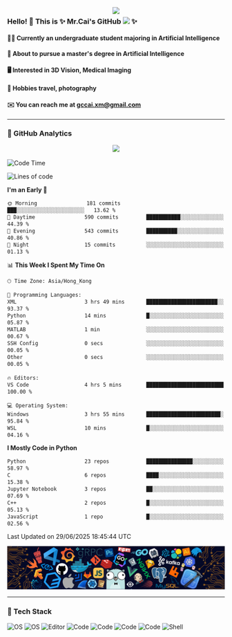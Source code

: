 <!-- <div align=center><img src="img/title2.png"></div> -->

<img align='right' src="https://media.giphy.com/media/v1.Y2lkPTc5MGI3NjExMjZ3bjB3YnhnZ3NhYnU3cXZkZWltdWc0dXQxbnIxNzNheDg3ZmI0eCZlcD12MV9pbnRlcm5hbF9naWZfYnlfaWQmY3Q9Zw/2z73e5pARxR03U7CB7/giphy.gif" width="260"> 

<h3> Hello! 👋 This is ✨ Mr.Cai's GitHub <img src="https://media.giphy.com/media/du3J3cXyzhj75IOgvA/giphy.gif" width="25"> ✨ </h3>

#### 👨‍💻 Currently an undergraduate student majoring in Artificial Intelligence
#### 🏫 About to pursue a master's degree in Artificial Intelligence
#### 🖥️ Interested in 3D Vision, Medical Imaging
#### 📸 Hobbies travel, photography
<!-- #### ✈️ [Welcome to my blog🔗](https://cgc12123.github.io/) -->
#### ✉️ You can reach me at gccai.xm@gmail.com 
<!-- <img  src="https://media.giphy.com/media/FPbnShq1h1IS5FQyPD/giphy.gif" width="100"> -->

---

<!--
**CGC12123/CGC12123** is a  _special_  repository because its `README.md` (this file) appears on your GitHub profile.
Here are some ideas to get you started:
- 🔭 I’m currently working on ...
- 🌱 I’m currently learning ...
- 👯 I’m looking to collaborate on ...
- 🤔 I’m looking for help with ...
- 💬 Ask me about ...
- 📫 How to reach me: ...
- 😄 Pronouns: ...
- ⚡ Fun fact: ...
-->

<!-- ![CGC's Most used languages](https://github-readme-stats.vercel.app/api/top-langs?username=CGC12123&show_icons=true&count_private=true&theme=gotham) -->
### 🌟 GitHub Analytics

<!-- <div align=center><img src="https://metrics.lecoq.io/CGC12123?template=classic&languages=1&base=header%2C%20activity%2C%20community%2C%20repositories%2C%20metadata&base.indepth=false&base.hireable=false&base.skip=false&languages=false&languages.ignored=html%2C%20css%2C%20vhdl%2C%20javascript&languages.limit=8&languages.threshold=0%25&languages.other=false&languages.colors=github&languages.sections=most-used&languages.indepth=false&languages.analysis.timeout=15&languages.analysis.timeout.repositories=7.5&languages.categories=markup%2C%20programming&languages.recent.categories=markup%2C%20programming&languages.recent.load=300&languages.recent.days=14&config.timezone=Beijing"></div> -->

<center class="half">
<!--   <img src="./img/plane1.png" width=00/> -->
  <img src="[https://spotify-github-profile.vercel.app/api/view?uid=31k53kp6hgkbovg72427dya5av44&cover_image=true&theme=default&show_offline=false&background_color=121212](https://github-profile-trophy.vercel.app/?username=CGC12123)" width=200/>
<!--   <img src="./img/plane2.png" width=200/> -->
</center>

<!-- <img width="150" src="./img/plane1.png" />&emsp;&emsp;&emsp;&emsp;
<img src="[https://spotify-github-profile.vercel.app/api/view?uid=31k53kp6hgkbovg72427dya5av44&cover_image=true&theme=default&show_offline=false&background_color=121212](https://github-profile-trophy.vercel.app/?username=CGC12123)" />
&emsp;&emsp;&emsp;&emsp;
<img width="150" src="./img/plane2.png" /> -->
<!-- <div align="center"> <img src="https://github-profile-trophy.vercel.app/?username=CGC12123" /> </div> -->

<!-- 原来的state -->
<!-- ![CGC's GitHub stats](https://github-readme-stats.vercel.app/api?username=CGC12123&show_icons=true&theme=transparent) -->
<!-- ![CGC's Most used languages](https://github-readme-stats.vercel.app/api/top-langs/?username=CGC12123&layout=compact&hide_border=true&langs_count=10) -->
<!-- <div align="center"> <img src="https://activity-graph.herokuapp.com/graph?username=CGC12123&theme=xcode" /> </div> -->

<!--START_SECTION:waka-->
![Code Time](http://img.shields.io/badge/Code%20Time-567%20hrs%2012%20mins-blue)

![Lines of code](https://img.shields.io/badge/From%20Hello%20World%20I%27ve%20Written-10.6%20million%20lines%20of%20code-blue)

**I'm an Early 🐤** 

```text
🌞 Morning                181 commits         ███░░░░░░░░░░░░░░░░░░░░░░   13.62 % 
🌆 Daytime                590 commits         ███████████░░░░░░░░░░░░░░   44.39 % 
🌃 Evening                543 commits         ██████████░░░░░░░░░░░░░░░   40.86 % 
🌙 Night                  15 commits          ░░░░░░░░░░░░░░░░░░░░░░░░░   01.13 % 
```


📊 **This Week I Spent My Time On** 

```text
🕑︎ Time Zone: Asia/Hong_Kong

💬 Programming Languages: 
XML                      3 hrs 49 mins       ███████████████████████░░   93.37 % 
Python                   14 mins             █░░░░░░░░░░░░░░░░░░░░░░░░   05.87 % 
MATLAB                   1 min               ░░░░░░░░░░░░░░░░░░░░░░░░░   00.67 % 
SSH Config               0 secs              ░░░░░░░░░░░░░░░░░░░░░░░░░   00.05 % 
Other                    0 secs              ░░░░░░░░░░░░░░░░░░░░░░░░░   00.05 % 

🔥 Editors: 
VS Code                  4 hrs 5 mins        █████████████████████████   100.00 % 

💻 Operating System: 
Windows                  3 hrs 55 mins       ████████████████████████░   95.84 % 
WSL                      10 mins             █░░░░░░░░░░░░░░░░░░░░░░░░   04.16 % 
```

**I Mostly Code in Python** 

```text
Python                   23 repos            ███████████████░░░░░░░░░░   58.97 % 
C                        6 repos             ████░░░░░░░░░░░░░░░░░░░░░   15.38 % 
Jupyter Notebook         3 repos             ██░░░░░░░░░░░░░░░░░░░░░░░   07.69 % 
C++                      2 repos             █░░░░░░░░░░░░░░░░░░░░░░░░   05.13 % 
JavaScript               1 repo              █░░░░░░░░░░░░░░░░░░░░░░░░   02.56 % 
```




 Last Updated on 29/06/2025 18:45:44 UTC
<!--END_SECTION:waka-->

<!-- [![CGC's github activity graph](https://github-readme-activity-graph.vercel.app/graph?username=CGC12123&theme=xcode)](https://github.com/CGC12123/github-readme-activity-graph) -->

<div align="center"> <img src="./img/code.png" /> </div>

---

### 🔧 Tech Stack
<!-- ![OS](https://img.shields.io/badge/OS-LINUX-informational?style=flat&logo=img/svg/linux.svg&logoColor=white&color=2bbc8a) -->
![OS](https://img.shields.io/badge/OS-LINUX-informational?style=flat&logo=data:image/svg%2bxml;base64,"./img/svg/linux.svg"&color=f8c387)
![OS](https://img.shields.io/badge/OS-ROS-informational?style=flat&logo=data:image/svg%2bxml;base64,<BASE64_DATA>&color=64483d)
![Editor](https://img.shields.io/badge/Editor-Visual_Studio_Code-informational?style=flat&logo=data:image/svg%2bxml;base64,<BASE64_DATA>&color=7cabb1)
![Code](https://img.shields.io/badge/Code-Python-informational?style=flat&logo=data:image/svg%2bxml;base64,<BASE64_DATA>&color=66a9c9)
![Code](https://img.shields.io/badge/Code-C-informational?style=flat&logo=data:image/svg%2bxml;base64,<BASE64_DATA>&color=525288)
![Code](https://img.shields.io/badge/Code-C++-informational?style=flat&logo=data:image/svg%2bxml;base64,<BASE64_DATA>&color=66a9c9)
![Code](https://img.shields.io/badge/Code-Make-informational?style=flat&logo=data:image/svg%2bxml;base64,<BASE64_DATA>)
![Shell](https://img.shields.io/badge/Shell-Bash-informational?style=flat&logo=data:image/svg%2bxml;base64,<BASE64_DATA>&color=66c18c)
<!-- <span > <img src="https://img.shields.io/badge/-HTML5-E34F26?style=flat-square&logo=html5&logoColor=white" /> -->
